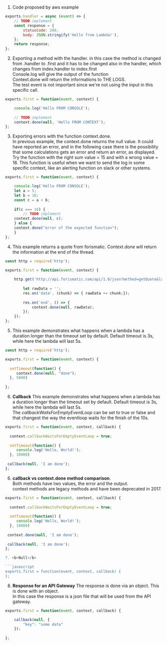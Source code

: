 1. Code proposed by aws example  
    
```javascript
exports.handler = async (event) => {  
    // TODO implement  
    const response = {  
        statusCode: 200,  
        body: JSON.stringify('Hello from Lambda!'),  
    };  
    return response;  
};  
```    

2. Exporting a method with the handler. in this case the method is changed from .handler to .first and it has to be changed also in the handler, which changes from index.handler to index.first   
Console.log will give the output of the function  
Context.done will return the informations to THE LOGS.   
The test event is not important since we're not using the input in this specific call.  


```javascript
exports.first = function(event, context) {

    console.log('Hello FROM CONSOLE');
    
    // TODO implement
    context.done(null, 'Hello FROM CONTEXT');
};
```

3. Exporting errors with the function context.done.  
In previous example, the context.done returns the null value. It could have reported an error, and in the following case there is the possibility that some calculations gets an error and return an error, as displayed.  
Try the function with the right sum value = 15 and with a wrong value = 16. 
This function is useful when we want to send the log in some specific context, like an alerting function on slack or other systems.   

```javascript
exports.first = function(event, context) {

    console.log('Hello FROM CONSOLE');
    let a = 5;
    let b = 10;
    const c = a + b;
    
    if(c === 16) {
        // TODO implement
    context.done(null, c);
    } else {
    context.done("error of the expected function");
    }
};
```
  
4. This example returns a quote from forismatic. Context.done will return the information at the end of the thread.    
  
```javascript
const http = require('http');

exports.first = function(event, context) {
    
    http.get('http://api.forismatic.com/api/1.0/json?method=getQuote&lang=en&format=json',res => {
        
        let rawData = '';
        res.on('data', (chunk) => { rawData += chunk;});
        
        res.on('end', () => {
            context.done(null, rawData);  
        });
    });  
};   
```

5. This example demonstrates what happens when a lambda has a duration longer than the timeout set by default. Default timeout is 3s, while here the lambda will last 5s.  
  
```javascript
const http = require('http');

exports.first = function(event, context) {
    
  setTimeout(function() {
     context.done(null, "done");
  }, 5000)   
     
};   
```


6. <b>Callback</b> This example demonstrates what happens when a lambda has a duration longer than the timeout set by default. Default timeout is 3s, while here the lambda will last 5s.  
The <i>callbackWaitsForEmptyEventLoop</i> can be set to true or false and that changest the way the eventloop waits for the finish of the 10s. 
  
```javascript
exports.first = function(event, context, callback) {
    
  context.callbackWaitsForEmptyEventLoop = true;
  
  setTimeout(function() {
     console.log('Hello, World!');
  }, 10000)   
     
 callback(null, 'I am done');
};   
```


6. <b>callback vs context.done method comparison</b>.  
Both methods have two values, the error and the output.  
context methods are legacy methods and have been deprecated in 2017. 
  
```javascript
exports.first = function(event, context, callback) {
    
  context.callbackWaitsForEmptyEventLoop = true;
  
  setTimeout(function() {
     console.log('Hello, World!');
  }, 10000)   
     
 context.done(null, 'I am done');
 
 callback(null, 'I am done');
};   

7. <b>Null</b>

```javascript
exports.first = function(event, context, callback) {
};  
```

8. <b>Response for an API Gateway</b> The response is done via an object. This is done with an object.  
In this case the response is a json file that will be used from the API gateway.  

```javascript
exports.first = function(event, context, callback) {

    callback(null, {
        "key": "some data"
    });
    
};  
```
